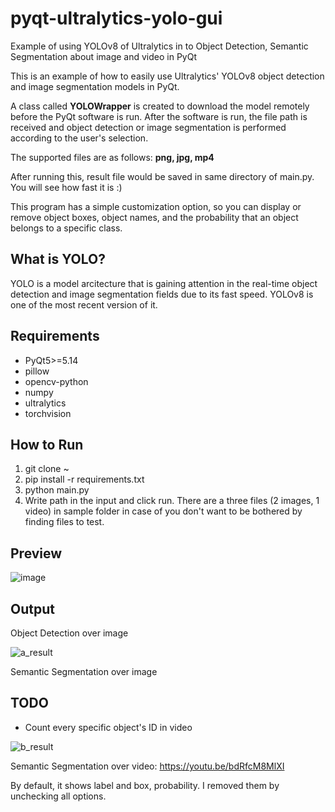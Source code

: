 # pyqt-ultralytics-yolo-gui
Example of using YOLOv8 of Ultralytics in to Object Detection, Semantic Segmentation about image and video in PyQt

This is an example of how to easily use Ultralytics' YOLOv8 object detection and image segmentation models in PyQt.

A class called **YOLOWrapper** is created to download the model remotely before the PyQt software is run. After the software is run, the file path is received and object detection or image segmentation is performed according to the user's selection.

The supported files are as follows: **png, jpg, mp4**

After running this, result file would be saved in same directory of main.py. You will see how fast it is :)

This program has a simple customization option, so you can display or remove object boxes, object names, and the probability that an object belongs to a specific class.

## What is YOLO?
YOLO is a model arcitecture that is gaining attention in the real-time object detection and image segmentation fields due to its fast speed. YOLOv8 is one of the most recent version of it.

## Requirements
* PyQt5>=5.14
* pillow
* opencv-python
* numpy
* ultralytics
* torchvision

## How to Run
1. git clone ~
2. pip install -r requirements.txt
3. python main.py
4. Write path in the input and click run. There are a three files (2 images, 1 video) in sample folder in case of you don't want to be bothered by finding files to test.

## Preview
![image](https://github.com/yjg30737/pyqt-ultralytics-yolo-gui/assets/55078043/49d2efd2-081d-4f4e-a37b-0550afe69071)


## Output

Object Detection over image

![a_result](https://github.com/yjg30737/pyqt-ultralytics-yolo-gui/assets/55078043/4f475039-ed19-42bd-b7f5-3694c3d77fca)

Semantic Segmentation over image

## TODO
* Count every specific object's ID in video  

![b_result](https://github.com/yjg30737/pyqt-ultralytics-yolo-gui/assets/55078043/035b2fae-e04c-497b-a8cb-f94cee0d4c4b)

Semantic Segmentation over video: https://youtu.be/bdRfcM8MlXI

By default, it shows label and box, probability. I removed them by unchecking all options.
